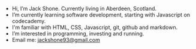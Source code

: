 - Hi, I’m Jack Shone. Currently living in Aberdeen, Scotland.
- I’m currently learning software development, starting with Javascript on codecademy.
- I'm familiar with HTML, CSS, Javascript, git, github and markdown.
- I’m interested in programming, investing and running.
- Email me: jackshone93@gmail.com
